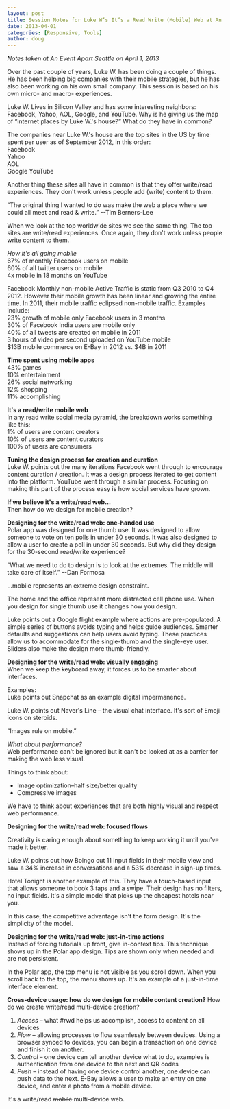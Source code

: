 ```yaml
---
layout: post
title: Session Notes for Luke W’s It’s a Read Write (Mobile) Web at An Event Apart Seattle 2013
date: 2013-04-01
categories: [Responsive, Tools]
author: doug
---
```

*Notes taken at An Event Apart Seattle on April 1, 2013*

Over the past couple of years, Luke W. has been doing a couple of things. He has been helping big companies with their mobile strategies, but he has also been working on his own small company. This session is based on his own micro- and macro- experiences.

Luke W. Lives in Silicon Valley and has some interesting neighbors: Facebook, Yahoo, AOL, Google, and YouTube. Why is he giving us the map of “internet places by Luke W.'s house?” What do they have in common?

The companies near Luke W.'s house are the top sites in the US by time spent per user as of September 2012, in this order:  
Facebook  
Yahoo  
AOL  
Google
YouTube  

Another thing these sites all have in common is that they offer write/read experiences. They don't work unless people add (write) content to them.

“The original thing I wanted to do was make the web a place where we could all meet and read & write.” --Tim Berners-Lee

When we look at the top worldwide sites we see the same thing. The top sites are write/read experiences. Once again, they don't work unless people write content to them.

*How it's all going mobile*  
67% of monthly Facebook users on mobile  
60% of all twitter users on mobile  
4x mobile in 18 months on YouTube  

Facebook Monthly non-mobile Active Traffic is static from Q3 2010 to Q4 2012. However their mobile growth has been linear and growing the entire time. In 2011, their mobile traffic eclipsed non-mobile traffic. Examples include:  
23% growth of mobile only Facebook users in 3 months  
30% of Facebook India users are mobile only  
40% of all tweets are created on mobile in 2011  
3 hours of video per second uploaded on YouTube mobile  
$13B mobile commerce on E-Bay in 2012 vs. $4B in 2011  

**Time spent using mobile apps**  
43% games  
10% entertainment  
26% social networking  
12% shopping  
11% accomplishing  

**It's a read/write mobile web**  
In any read write social media pyramid, the breakdown works something like this:  
1% of users are content creators  
10% of users are content curators  
100% of users are consumers

**Tuning the design process for creation and curation**  
Luke W. points out the many iterations Facebook went through to encourage content curation / creation. It was a design process iterated to get content into the platform. YouTube went through a similar process. Focusing on making this part of the process easy is how social services have grown.

**If we believe it's a write/read web…**  
Then how do we design for mobile creation?

**Designing for the write/read web: one-handed use**  
Polar app was designed for one thumb use. It was designed to allow someone to vote on ten polls in under 30 seconds. It was also designed to allow a user to create a poll in under 30 seconds. But why did they design for the 30-second read/write experience?

“What we need to do to design is to look at the extremes. The middle will take care of itself.”
--Dan Formosa

…mobile represents an extreme design constraint.

The home and the office represent more distracted cell phone use. When you design for single thumb use it changes how you design. 

Luke points out a Google flight example where actions are pre-populated. A simple series of buttons avoids typing and helps guide audiences. Smarter defaults and suggestions can help users avoid typing. These practices allow us to accommodate for the single-thumb and the single-eye user. Sliders also make the design more thumb-friendly.  

**Designing for the write/read web: visually engaging**  
When we keep the keyboard away, it forces us to be smarter about interfaces.  

Examples:  
Luke points out Snapchat as an example digital impermanence.  

Luke W. points out Naver's Line – the visual chat interface.  It's sort of Emoji icons on steroids.  

“Images rule on mobile.”

*What about performance?*  
Web performance can't be ignored but it can't be looked at as a barrier for making the web less visual.

Things to think about:  
- Image optimization–half size/better quality  
- Compressive images  

We have to think about experiences that are both highly visual and respect web performance.  

**Designing for the write/read web: focused flows**  

Creativity is caring enough about something to keep working it until you've made it better.  

Luke W. points out how Boingo cut 11 input fields in their mobile view and saw a 34% increase in conversations and a 53% decrease in sign-up times.  

Hotel Tonight is another example of this. They have a touch-based input that allows someone to book 3 taps and a swipe. Their design has no filters, no input fields. It's a simple model that picks up the cheapest hotels near you.

In this case, the competitive advantage isn't the form design. It's the simplicity of the model.

**Designing for the write/read web: just-in-time actions**  
Instead of forcing tutorials up front, give in-context tips. This technique shows up in the Polar app design. Tips are shown only when needed and are not persistent.

In the Polar app, the top menu is not visible as you scroll down. When you scroll back to the top, the menu shows up. It's an example of a just-in-time interface element.

**Cross-device usage: how do we design for mobile content creation?**
How do we create write/read multi-device creation?  
1. *Access* – what #rwd helps us accomplish, access to content on all devices  
2. *Flow* – allowing processes to flow seamlessly between devices. Using a browser synced to devices, you can begin a transaction on one device and finish it on another.  
3. *Control* – one device can tell another device what to do, examples is authentication from one device to the next and QR codes  
4. *Push* – instead of having one device control another, one device can push data to the next. E-Bay allows a user to make an entry on one device, and enter a photo from a mobile device.  

It's a write/read ~~mobile~~ multi-device web.